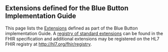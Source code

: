 
## Extensions defined for the Blue Button Implementation Guide


This page lists the [Extensions]({{site.data.fhir.path}}/extensibility.html) defined as part of the Blue Button implementation Guide. A [registry of standard extensions]({{site.data.fhir.path}}/extensibility-registry.html) can be found in the FHIR specification and additional extensions may be registered on the HL7 FHIR registry at http://hl7.org/fhir/registry.

